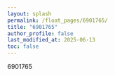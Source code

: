 ```yaml
---
layout: splash
permalink: /float_pages/6901765/
title: "6901765"
author_profile: false
last_modified_at: 2025-06-13
toc: false
---
```

 
6901765
